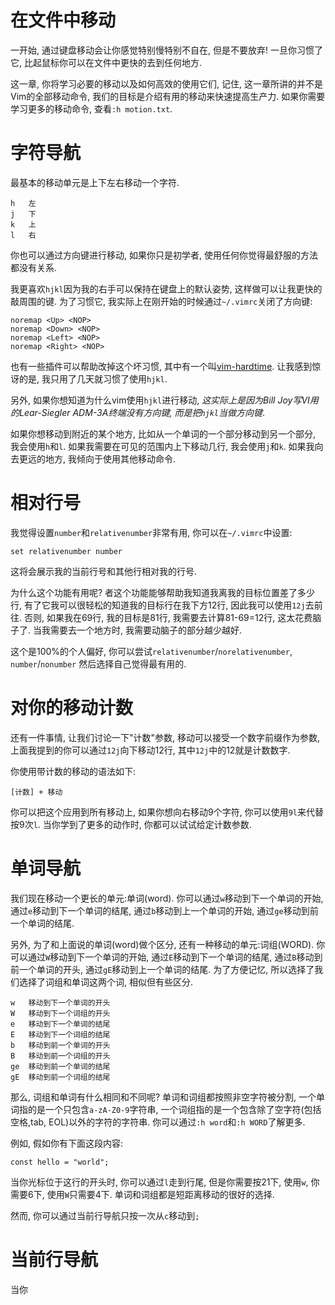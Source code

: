 # 在文件中移动

一开始, 通过键盘移动会让你感觉特别慢特别不自在, 但是不要放弃! 一旦你习惯了它, 比起鼠标你可以在文件中更快的去到任何地方.

这一章, 你将学习必要的移动以及如何高效的使用它们, 记住, 这一章所讲的并不是Vim的全部移动命令, 我们的目标是介绍有用的移动来快速提高生产力. 如果你需要学习更多的移动命令, 查看`:h motion.txt`.

# 字符导航

最基本的移动单元是上下左右移动一个字符.
```
h   左
j   下
k   上
l   右
```
你也可以通过方向键进行移动, 如果你只是初学者, 使用任何你觉得最舒服的方法都没有关系.

我更喜欢`hjkl`因为我的右手可以保持在键盘上的默认姿势, 这样做可以让我更快的敲周围的键. 为了习惯它, 我实际上在刚开始的时候通过`~/.vimrc`关闭了方向键:
```
noremap <Up> <NOP>
noremap <Down> <NOP>
noremap <Left> <NOP>
noremap <Right> <NOP>
```
也有一些插件可以帮助改掉这个坏习惯, 其中有一个叫[vim-hardtime](https://github.com/takac/vim-hardtime). 让我感到惊讶的是, 我只用了几天就习惯了使用`hjkl`.

另外, 如果你想知道为什么vim使用`hjkl`进行移动, *这实际上是因为Bill Joy写VI用的Lear-Siegler ADM-3A终端没有方向键, 而是把`hjkl`当做方向键*.

如果你想移动到附近的某个地方, 比如从一个单词的一个部分移动到另一个部分, 我会使用`h`和`l`. 如果我需要在可见的范围内上下移动几行, 我会使用`j`和`k`. 如果我向去更远的地方, 我倾向于使用其他移动命令.

# 相对行号

我觉得设置`number`和`relativenumber`非常有用, 你可以在`~/.vimrc`中设置:
```
set relativenumber number
```
这将会展示我的当前行号和其他行相对我的行号.

为什么这个功能有用呢? 者这个功能能够帮助我知道我离我的目标位置差了多少行, 有了它我可以很轻松的知道我的目标行在我下方12行, 因此我可以使用`12j`去前往. 否则, 如果我在69行, 我的目标是81行, 我需要去计算81-69=12行, 这太花费脑子了. 当我需要去一个地方时, 我需要动脑子的部分越少越好.

这个是100%的个人偏好, 你可以尝试`relativenumber`/`norelativenumber`, `number`/`nonumber` 然后选择自己觉得最有用的.

# 对你的移动计数

还有一件事情, 让我们讨论一下"计数"参数, 移动可以接受一个数字前缀作为参数, 上面我提到的你可以通过`12j`向下移动12行, 其中`12j`中的12就是计数数字.

你使用带计数的移动的语法如下:
```
[计数] + 移动
```
你可以把这个应用到所有移动上, 如果你想向右移动9个字符, 你可以使用`9l`来代替按9次`l`. 当你学到了更多的动作时, 你都可以试试给定计数参数.

# 单词导航

我们现在移动一个更长的单元:单词(word). 你可以通过`w`移动到下一个单词的开始, 通过`e`移动到下一个单词的结尾, 通过`b`移动到上一个单词的开始, 通过`ge`移动到前一个单词的结尾.

另外, 为了和上面说的单词(word)做个区分, 还有一种移动的单元:词组(WORD). 你可以通过`W`移动到下一个单词的开始, 通过`E`移动到下一个单词的结尾, 通过`B`移动到前一个单词的开头, 通过`gE`移动到上一个单词的结尾. 为了方便记忆, 所以选择了我们选择了词组和单词这两个词, 相似但有些区分.

```
w   移动到下一个单词的开头
W   移动到下一个词组的开头
e   移动到下一个单词的结尾
E   移动到下一个词组的结尾
b   移动到前一个单词的开头
B   移动到前一个词组的开头
ge  移动到前一个单词的结尾
gE  移动到前一个词组的结尾
```

那么, 词组和单词有什么相同和不同呢? 单词和词组都按照非空字符被分割, 一个单词指的是一个只包含`a-zA-Z0-9`字符串, 一个词组指的是一个包含除了空字符(包括空格,tab, EOL)以外的字符的字符串. 你可以通过`:h word`和`:h WORD`了解更多.

例如, 假如你有下面这段内容:
```
const hello = "world";
```
当你光标位于这行的开头时, 你可以通过`l`走到行尾, 但是你需要按21下, 使用`w`, 你需要6下, 使用`W`只需要4下. 单词和词组都是短距离移动的很好的选择.

然而, 你可以通过当前行导航只按一次从`c`移动到`;`

# 当前行导航

当你
